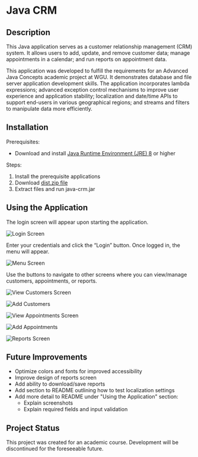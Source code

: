 # Java CRM

## Description
This Java application serves as a customer relationship management (CRM) system. It allows users to add, update, and remove customer data; manage appointments in a calendar; and run reports on appointment data.

This application was developed to fulfill the requirements for an Advanced Java Concepts academic project at WGU. It demonstrates database and file server application development skills. The application incorporates lambda expressions; advanced exception control mechanisms to improve user experience and application stability; localization and date/time APIs to support end-users in various geographical regions; and streams and filters to manipulate data more efficiently.

## Installation
Prerequisites:
* Download and install [Java Runtime Environment (JRE) 8](https://www.oracle.com/java/technologies/javase-jre8-downloads.html) or higher

Steps:
1.	Install the prerequisite applications
2.	Download [dist.zip file](dist.zip)
3.	Extract files and run java-crm.jar

## Using the Application
The login screen will appear upon starting the application.

![Login Screen](img/login-screenshot.png)

Enter your credentials and click the “Login” button. Once logged in, the menu will appear.

![Menu Screen](img/menu-screen.png)

Use the buttons to navigate to other screens where you can view/manage customers, appointments, or reports.

![View Customers Screen](img/customer-list-screen.png)

![Add Customers](img/add-customer-screen.png)

![View Appointments Screen](img/calendar-screen.png)

![Add Appointments](img/add-appointment-screen.png)

![Reports Screen](img/reports-screen.png)


## Future Improvements
* Optimize colors and fonts for improved accessibility
* Improve design of reports screen
* Add ability to download/save reports
* Add section to README outlining how to test localization settings
* Add more detail to README under "Using the Application" section:
  * Explain screenshots
  * Explain required fields and input validation

## Project Status
This project was created for an academic course. Development will be discontinued for the foreseeable future.
